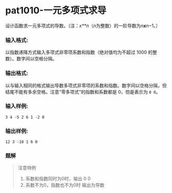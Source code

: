 # pat1010-一元多项式求导

设计函数求一元多项式的导数。（注：*x**n*（*n*为整数）的一阶导数为*n**x**n*−1。）

### 输入格式:

以指数递降方式输入多项式非零项系数和指数（绝对值均为不超过 1000 的整数）。数字间以空格分隔。

### 输出格式:

以与输入相同的格式输出导数多项式非零项的系数和指数。数字间以空格分隔，但结尾不能有多余空格。注意“零多项式”的指数和系数都是 0，但是表示为 `0 0`。

### 输入样例:

```in
3 4 -5 2 6 1 -2 0
```

### 输出样例:

```out
12 3 -10 1 6 0
```

### 题解

> 注意特例
>
> 1. 系数和指数同时为0时，输出 0 0
> 2. 系数不为0，指数也不为0时 输出为导数